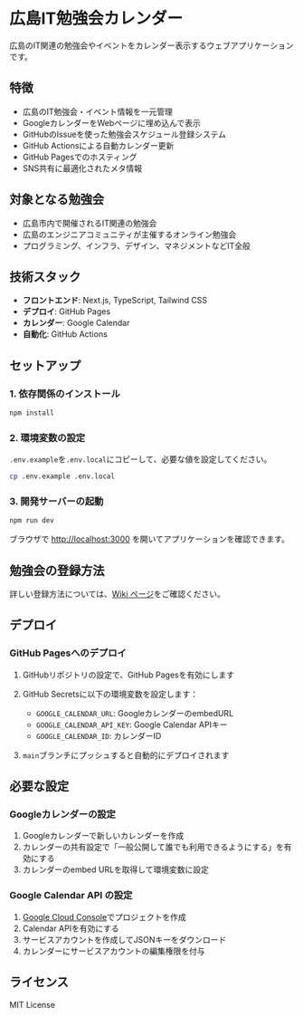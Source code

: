 # 広島IT勉強会カレンダー

広島のIT関連の勉強会やイベントをカレンダー表示するウェブアプリケーションです。

## 特徴

- 広島のIT勉強会・イベント情報を一元管理
- GoogleカレンダーをWebページに埋め込んで表示
- GitHubのIssueを使った勉強会スケジュール登録システム
- GitHub Actionsによる自動カレンダー更新
- GitHub Pagesでのホスティング
- SNS共有に最適化されたメタ情報

## 対象となる勉強会

- 広島市内で開催されるIT関連の勉強会
- 広島のエンジニアコミュニティが主催するオンライン勉強会
- プログラミング、インフラ、デザイン、マネジメントなどIT全般

## 技術スタック

- **フロントエンド**: Next.js, TypeScript, Tailwind CSS
- **デプロイ**: GitHub Pages
- **カレンダー**: Google Calendar
- **自動化**: GitHub Actions

## セットアップ

### 1. 依存関係のインストール

```bash
npm install
```

### 2. 環境変数の設定

`.env.example`を`.env.local`にコピーして、必要な値を設定してください。

```bash
cp .env.example .env.local
```

### 3. 開発サーバーの起動

```bash
npm run dev
```

ブラウザで [http://localhost:3000](http://localhost:3000) を開いてアプリケーションを確認できます。

## 勉強会の登録方法

詳しい登録方法については、[Wiki ページ](https://github.com/satoshi256kbyte/it-study-session-calendar/wiki)をご確認ください。

## デプロイ

### GitHub Pagesへのデプロイ

1. GitHubリポジトリの設定で、GitHub Pagesを有効にします
2. GitHub Secretsに以下の環境変数を設定します：
   - `GOOGLE_CALENDAR_URL`: GoogleカレンダーのembedURL
   - `GOOGLE_CALENDAR_API_KEY`: Google Calendar APIキー
   - `GOOGLE_CALENDAR_ID`: カレンダーID

3. `main`ブランチにプッシュすると自動的にデプロイされます

## 必要な設定

### Googleカレンダーの設定

1. Googleカレンダーで新しいカレンダーを作成
2. カレンダーの共有設定で「一般公開して誰でも利用できるようにする」を有効にする
3. カレンダーのembed URLを取得して環境変数に設定

### Google Calendar API の設定

1. [Google Cloud Console](https://console.cloud.google.com/)でプロジェクトを作成
2. Calendar APIを有効にする
3. サービスアカウントを作成してJSONキーをダウンロード
4. カレンダーにサービスアカウントの編集権限を付与

## ライセンス

MIT License

